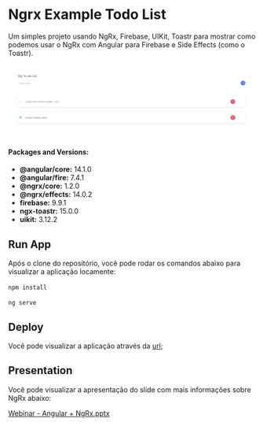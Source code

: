 # Ngrx Example Todo List

Um simples projeto usando NgRx, Firebase, UIKit, Toastr para mostrar como podemos usar o NgRx com Angular para Firebase e Side Effects (como o Toastr).

![My Todo List App](./src/assets/readme/images/My%20Todo%20List.png)

#### Packages and Versions:

- **@angular/core:** 14.1.0
- **@angular/fire:** 7.4.1
- **@ngrx/core:** 1.2.0
- **@ngrx/effects:** 14.0.2
- **firebase:** 9.9.1
- **ngx-toastr:** 15.0.0
- **uikit:** 3.12.2

## Run App

Após o clone do repositório, você pode rodar os comandos abaixo para visualizar a aplicação locamente:

`npm install`

`ng serve`

## Deploy

Você pode visualizar a aplicação através da [url]('https://todo-list-a1eec.web.app/home');

## Presentation

Você pode visualizar a apresentação do slide com mais informações sobre NgRx abaixo:

[Webinar - Angular + NgRx.pptx](https://github.com/lhaisrs/ngrx-example-todolist/files/9245194/Webinar.-.Angular.%2B.NgRx.pptx)
